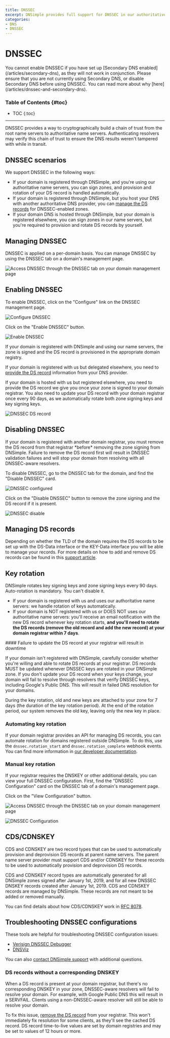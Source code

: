 ```yaml
---
title: DNSSEC
excerpt: DNSimple provides full support for DNSSEC in our authoritative name servers, including signing of zones registered outside DNSimple.
categories:
- DNS
- DNSSEC
---
```


# DNSSEC

<warning>
  You cannot enable DNSSEC if you have set up [Secondary DNS enabled](/articles/secondary-dns), as they will not work in conjunction. Please ensure that you are not currently using Secondary DNS, or disable Secondary DNS before using DNSSEC. You can read more about why [here](/articles/dnssec-and-secondary-dns).
</warning>

### Table of Contents {#toc}

* TOC
{:toc}

---

DNSSEC provides a way to cryptographically build a chain of trust from the root name servers to authoritative name servers. Authenticating resolvers may verify this chain of trust to ensure the DNS results weren't tampered with while in transit.

## DNSSEC scenarios

We support DNSSEC in the following ways:

- If your domain is registered through DNSimple, and you're using our authoritative name servers, you can sign zones, and provision and rotation of your DS record is handled automatically.
- If your domain is registered through DNSimple, but you host your DNS with another authoritative DNS provider, you can [manage the DS records](/articles/manage-ds-record/) for DNSSEC-enabled zones.
- If your domain DNS is hosted through DNSimple, but your domain is registered elsewhere, you can sign zones in our name servers, but you're required to provision and rotate DS records by yourself.

## Managing DNSSEC

DNSSEC is applied on a per-domain basis. You can manage DNSSEC by using the DNSSEC tab on a domain's management page.

![Access DNSSEC through the DNSSEC tab on your domain management page](/files/dnssec-tab.png)

## Enabling DNSSEC

To enable DNSSEC, click on the "Configure" link on the DNSSEC management page.

![Configure DNSSEC](/files/dnssec-configure.png)

Click on the "Enable DNSSEC" button.

![Enable DNSSEC](/files/dnssec-enable.png)

If your domain is registered with DNSimple and using our name servers, the zone is signed and the DS record is provisioned in the appropriate domain registry.

If your domain is registered with us but delegated elsewhere, you need to [provide the DS record](#manual-key-rotation) information from your DNS provider.

If your domain is hosted with us but registered elsewhere, you need to provide the DS record we give you once your zone is signed to your domain registrar. You also need to update your DS record with your domain registrar once every 90 days, as we automatically rotate both zone signing keys and key signing keys.

![DNSSEC DS record](/files/dnssec-configuration-dsrecord.png)

## Disabling DNSSEC

<warning>
If your domain is registered with another domain registrar, you must remove the DS record from that registrar *before* removing the zone signing from DNSimple. Failure to remove the DS record first will result in DNSSEC validation failures and will stop your domain from resolving with all DNSSEC-aware resolvers.
</warning>

To disable DNSSEC, go to the DNSSEC tab for the domain, and find the "Disable DNSSEC" card.

![DNSSEC configured](/files/dnssec-configured.png)

Click on the "Disable DNSSEC" button to remove the zone signing and the DS record if it is present.

![DNSSEC disable](/files/dnssec-disable.png)

## Managing DS records

Depending on whether the TLD of the domain requires the DS records to be set up with the DS-Data interface or the KEY-Data interface you will be able to manage your
records. For more details on how to add and remove DS records can be found in this [support article](/articles/manage-ds-record/).

## Key rotation

DNSimple rotates key signing keys and zone signing keys every 90 days. Auto-rotation is mandatory. You can't disable it.

- If your domain is registered with us and uses our authoritative name servers: we handle rotation of keys automatically.
- If your domain is NOT registered with us or DOES NOT uses our authoritative name servers: you'll receive an email notification with the new DS record whenever key rotation starts, **and you'll need to rotate the DS records (remove the old record and add the new record) at your domain registrar within 7 days**.

<warning>
#### Failure to update the DS record at your registrar will result in downtime

If your domain isn't registered with DNSimple, carefully consider whether you're willing and able to rotate DS records at your registrar. DS records MUST be updated whenever DNSSEC keys are rotated in your DNSimple zone. If you don't update your DS record when your keys change, your domain will fail to resolve through resolvers that verify DNSSEC keys, including Google's Public DNS. This will result in failed DNS resolution for your domains.
</warning>

During the key rotation, old and new keys are attached to your zone for 7 days (the duration of the key rotation period). At the end of the rotation period, our system removes the old key, leaving only the new key in place.

### Automating key rotation

If your domain registrar provides an API for managing DS records, you can automate rotation for domains registered outside DNSimple. To do this, use the `dnssec.rotation_start` and `dnssec.rotation_complete` webhook events. You can find more information in [our developer documentation](https://developer.dnsimple.com/v2/webhooks/).

### Manual key rotation

If your registrar requires the DNSKEY or other additional details, you can view your full DNSSEC configuration. First, find the "DNSSEC Configuration" card on the DNSSEC tab of a domain's management page.

Click on the "View Configuration" button.

![Access DNSSEC through the DNSSEC tab on your domain management page](/files/dnssec-configured.png)


![DNSSEC Configuration](/files/dnssec-configuration.png)

## CDS/CDNSKEY

CDS and CDNSKEY are two record types that can be used to automatically provision and deprovision DS records at parent name servers. The parent name server provider must support CDS and/or CDNSKEY for these records to be used to automatically provision and deprovision DS records.

CDS and CDNSKEY record types are automatically generated for all DNSimple zones signed after January 1st, 2019, and for all new DNSSEC DNSKEY records created after January 1st, 2019. CDS and CDNSKEY records are managed by DNSimple. These records are not meant to be added or removed manually.

You can find details about how CDS/CDNSKEY work in [RFC 8078](https://tools.ietf.org/html/rfc8078).

## Troubleshooting DNSSEC configurations

These tools are helpful for troubleshooting DNSSEC configuration issues:

- [Verisign DNSSEC Debugger](http://dnssec-debugger.verisignlabs.com/)
- [DNSViz](http://dnsviz.net/)

You can also [contact DNSimple support](https://dnsimple.com/contact) with additional questions.

### DS records without a corresponding DNSKEY

When a DS record is present at your domain registrar, but there's no corresponding DNSKEY in your zone, DNSSEC-aware resolvers will fail to resolve your domain. For example, with Google Public DNS this will result in a SERVFAIL. Clients using a non-DNSSEC-aware resolver will still be able to resolve your domain.

To fix this issue, [remove the DS record](/articles/manage-ds-record/#removing-a-ds-record) from your registrar. This won't immediately fix resolution for some clients, as they'll see the cached DS record. DS record time-to-live values are set by domain registries and may be set to values of 12 hours or more.
